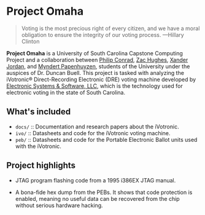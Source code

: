 # Project Omaha #

> Voting is the most precious right of every citizen, and we have a moral obligation to ensure the integrity of our voting process. &mdash;Hillary Clinton

**Project Omaha** is a University of South Carolina Capstone Computing Project and a collaboration between [Philip Conrad][philip-conrad], [Zac Hughes][zac-hughes], [Xander Jordan][xander-jordan], and [Myndert Papenhuyzen][myndert-papenhuyzen], students of the University under the auspices of Dr. Duncan Buell. This project is tasked with analyzing the iVotronic&reg; Direct-Recording Electronic (DRE) voting machine developed by [Electronic Systems & Software, LLC](http://essvote.com), which is the technology used for electronic voting in the state of South Carolina.

## What's included

 - `docs/` :: Documentation and research papers about the iVotronic.
 - `ivo/` :: Datasheets and code for the iVotronic voting machine.
 - `peb/` :: Datasheets and code for the Portable Electronic Ballot units used with the iVotronic.


## Project highlights

 - JTAG program flashing code from a 1995 i386EX JTAG manual.
 - A bona-fide hex dump from the PEBs. It shows that code protection is enabled, meaning no useful data can be recovered from the chip without serious hardware hacking.



   [philip-conrad]: https://github.com/philipaconrad
   [zac-hughes]: https://github.com/hughesz93
   [xander-jordan]: https://github.com/xander-j
   [myndert-papenhuyzen]: https://github.com/Cyndaquazy
